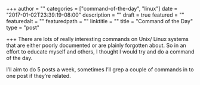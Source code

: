+++
author = ""
categories = ["command-of-the-day", "linux"]
date = "2017-01-02T23:39:19-08:00"
description = ""
draft = true
featured = ""
featuredalt = ""
featuredpath = ""
linktitle = ""
title = "Command of the Day"
type = "post"

+++
There are lots of really interesting commands on Unix/ Linux systems that are either poorly documented or are plainly forgotten about. So in an effort to educate myself and others, I thought I would try and do a command of the day.

I’ll aim to do 5 posts a week, sometimes I’ll grep a couple of commands in to one post if they’re related.